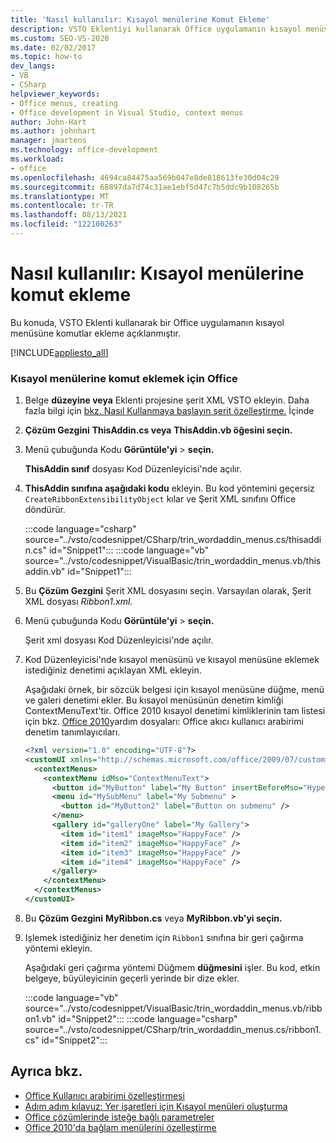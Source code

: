 ```yaml
---
title: 'Nasıl kullanılır: Kısayol menülerine Komut Ekleme'
description: VSTO Eklentiyi kullanarak Office uygulamanın kısayol menüsüne komutlar ekleyebilirsiniz.
ms.custom: SEO-VS-2020
ms.date: 02/02/2017
ms.topic: how-to
dev_langs:
- VB
- CSharp
helpviewer_keywords:
- Office menus, creating
- Office development in Visual Studio, context menus
author: John-Hart
ms.author: johnhart
manager: jmartens
ms.technology: office-development
ms.workload:
- office
ms.openlocfilehash: 4694ca84475aa569b047e8de818613fe30d04c29
ms.sourcegitcommit: 68897da7d74c31ae1ebf5d47c7b5ddc9b108265b
ms.translationtype: MT
ms.contentlocale: tr-TR
ms.lasthandoff: 08/13/2021
ms.locfileid: "122100263"
---
```

# <a name="how-to-add-commands-to-shortcut-menus"></a>Nasıl kullanılır: Kısayol menülerine komut ekleme
  Bu konuda, VSTO Eklenti kullanarak bir Office uygulamanın kısayol menüsüne komutlar ekleme açıklanmıştır.

 [!INCLUDE[appliesto_all](../vsto/includes/appliesto-all-md.md)]

### <a name="to-add-commands-to-shortcut-menus-in-office"></a>Kısayol menülerine komut eklemek için Office

1. Belge **düzeyine veya** Eklenti projesine şerit XML VSTO ekleyin. Daha fazla bilgi için [bkz. Nasıl Kullanmaya başlayın şerit özelleştirme.](../vsto/how-to-get-started-customizing-the-ribbon.md) İçinde

2. **Çözüm Gezgini** **ThisAddin.cs veya** **ThisAddin.vb öğesini seçin.**

3. Menü çubuğunda Kodu **Görüntüle'yi**  >  **seçin.**

     **ThisAddin sınıf** dosyası Kod Düzenleyicisi'nde açılır.

4. **ThisAddin sınıfına aşağıdaki kodu** ekleyin. Bu kod yöntemini geçersiz `CreateRibbonExtensibilityObject` kılar ve Şerit XML sınıfını Office döndürür.

     :::code language="csharp" source="../vsto/codesnippet/CSharp/trin_wordaddin_menus.cs/thisaddin.cs" id="Snippet1":::
     :::code language="vb" source="../vsto/codesnippet/VisualBasic/trin_wordaddin_menus.vb/thisaddin.vb" id="Snippet1":::

5. Bu **Çözüm Gezgini** Şerit XML dosyasını seçin. Varsayılan olarak, Şerit XML dosyası *Ribbon1.xml.*

6. Menü çubuğunda Kodu **Görüntüle'yi**  >  **seçin.**

     Şerit xml dosyası Kod Düzenleyicisi'nde açılır.

7. Kod Düzenleyicisi'nde kısayol menüsünü ve kısayol menüsüne eklemek istediğiniz denetimi açıklayan XML ekleyin.

     Aşağıdaki örnek, bir sözcük belgesi için kısayol menüsüne düğme, menü ve galeri denetimi ekler. Bu kısayol menüsünün denetim kimliği ContextMenuText'tir. Office 2010 kısayol denetimi kimliklerinin tam listesi için bkz. [Office 2010](https://www.microsoft.com/download/details.aspx?id=6627)yardım dosyaları: Office akıcı kullanıcı arabirimi denetim tanımlayıcıları.

    ```xml
    <?xml version="1.0" encoding="UTF-8"?>
    <customUI xmlns="http://schemas.microsoft.com/office/2009/07/customui">
      <contextMenus>
        <contextMenu idMso="ContextMenuText">
          <button id="MyButton" label="My Button" insertBeforeMso="HyperlinkInsert" onAction="GetButtonID" />
          <menu id="MySubMenu" label="My Submenu" >
            <button id="MyButton2" label="Button on submenu" />
          </menu>
          <gallery id="galleryOne" label="My Gallery">
            <item id="item1" imageMso="HappyFace" />
            <item id="item2" imageMso="HappyFace" />
            <item id="item3" imageMso="HappyFace" />
            <item id="item4" imageMso="HappyFace" />
          </gallery>
        </contextMenu>
      </contextMenus>
    </customUI>
    ```

8. Bu **Çözüm Gezgini** **MyRibbon.cs** veya **MyRibbon.vb'yi seçin.**

9. Işlemek istediğiniz her denetim için `Ribbon1` sınıfına bir geri çağırma yöntemi ekleyin.

     Aşağıdaki geri çağırma yöntemi Düğmem **düğmesini** işler. Bu kod, etkin belgeye, büyüleyicinin geçerli yerinde bir dize ekler.

     :::code language="vb" source="../vsto/codesnippet/VisualBasic/trin_wordaddin_menus.vb/ribbon1.vb" id="Snippet2":::
     :::code language="csharp" source="../vsto/codesnippet/CSharp/trin_wordaddin_menus.cs/ribbon1.cs" id="Snippet2":::

## <a name="see-also"></a>Ayrıca bkz.
- [Office Kullanıcı arabirimi özelleştirmesi](../vsto/office-ui-customization.md)
- [Adım adım kılavuz: Yer işaretleri için Kısayol menüleri oluşturma](../vsto/walkthrough-creating-shortcut-menus-for-bookmarks.md)
- [Office çözümlerinde isteğe bağlı parametreler](../vsto/optional-parameters-in-office-solutions.md)
- [Office 2010'da bağlam menülerini özelleştirme](/previous-versions/office/developer/office-2010/ee691832(v=office.14))
